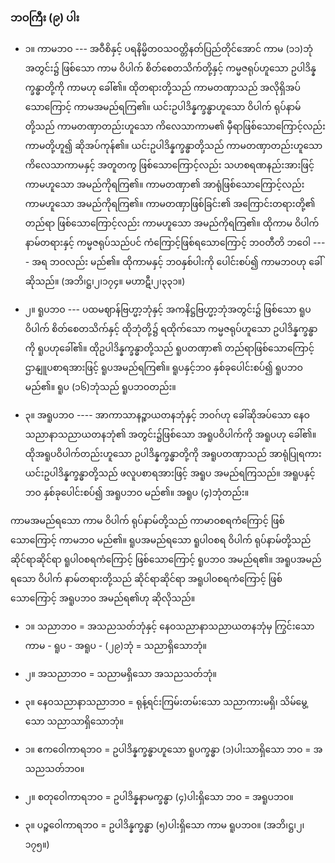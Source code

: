 ### ဘဝကြီး (၉) ပါး

- ၁။ ကာမဘဝ --- အဝီစိနှင့် ပရနိမ္မိတဝသဝတ္တိနတ်ပြည်တိုင်အောင် ကာမ (၁၁)ဘုံအတွင်း၌ ဖြစ်သော ကာမ ဝိပါက် စိတ်စေတသိက်တို့နှင့် ကမ္မဇရုပ်ဟူသော ဥပါဒိန္နက္ခန္ဓာတို့ကို ကာမဟု ခေါ်၏။ 
ထိုတရားတို့သည် ကာမတဏှာသည် အလိုရှိအပ်သောကြောင့် ကာမအမည်ရကြ၏။ 
ယင်းဥပါဒိန္နက္ခန္ဓာဟူသော ဝိပါက် ရုပ်နာမ်တို့သည် ကာမတဏှာတည်းဟူသော ကိလေသာကာမ၏ မှီရာဖြစ်သောကြောင့်လည်း ကာမတို့ဟူ၍ ဆိုအပ်ကုန်၏။ 
ယင်းဥပါဒိန္နက္ခန္ဓာတို့သည် ကာမတဏှာတည်းဟူသော ကိလေသာကာမနှင့် အတူတကွ ဖြစ်သောကြောင့်လည်း သဟစရဏနည်းအားဖြင့် ကာမဟူသော အမည်ကိုရကြ၏။ 
ကာမတဏှာ၏ အာရုံဖြစ်သောကြောင့်လည်း ကာမဟူသော အမည်ကိုရကြ၏။ 
ကာမတဏှာဖြစ်ခြင်း၏ အကြောင်းတရားတို့၏ တည်ရာ ဖြစ်သောကြောင့်လည်း ကာမဟူသော အမည်ကိုရကြ၏။ 
ထိုကာမ ဝိပါက် နာမ်တရားနှင့် ကမ္မဇရုပ်သည်ပင် ကံကြောင့်ဖြစ်ရသောကြောင့် ဘဝတီတိ ဘဝေါ ---- အရ ဘဝလည်း မည်၏။ 
ထိုကာမနှင့် ဘဝနှစ်ပါးကို ပေါင်းစပ်၍ ကာမဘဝဟု ခေါ်ဆိုသည်။
(အဘိ၊ဋ္ဌ၊၂၊၁၇၄။ မဟာဋီ၊၂၊၃၃၁။)

- ၂။ ရူပဘဝ --- ပထမဈာန်ဗြဟ္မာ့ဘုံနှင့် အကနိဋ္ဌဗြဟ္မာ့ဘုံအတွင်း၌ ဖြစ်သော ရူပ ဝိပါက် စိတ်စေတသိက်နှင့် ထိုဘုံတို့၌ ရထိုက်သော ကမ္မဇရုပ်ဟူသော ဥပါဒိန္နက္ခန္ဓာကို ရူပဟုခေါ်၏။ 
ထိုဥပါဒိန္နက္ခန္ဓာတို့သည် ရူပတဏှာ၏ တည်ရာဖြစ်သောကြောင့် ဌာနျူပစာရအားဖြင့် ရူပအမည်ရကြ၏။ 
ရူပနှင့်ဘဝ နှစ်ခုပေါင်းစပ်၍ ရူပဘဝမည်၏။ 
ရူပ (၁၆)ဘုံသည် ရူပဘဝတည်း။

- ၃။ အရူပဘဝ ---- အာကာသာနဉ္စာယတနဘုံနှင့် ဘဝဂ်ဟု ခေါ်ဆိုအပ်သော နေဝသညာနာသညာယတနဘုံ၏ အတွင်း၌ဖြစ်သော အရူပဝိပါက်ကို အရူပဟု ခေါ်၏။ 
ထိုအရူပဝိပါက်တည်းဟူသော ဥပါဒိန္နက္ခန္ဓာတို့ကို အရူပတဏှာသည် အာရုံပြုရကား ယင်းဥပါဒိန္နက္ခန္ဓာတို့သည် ဖလူပစာရအားဖြင့် အရူပ အမည်ရကြသည်။ 
အရူပနှင့်ဘဝ နှစ်ခုပေါင်းစပ်၍ အရူပဘဝ မည်၏။ 
အရူပ (၄)ဘုံတည်း။

ကာမအမည်ရသော ကာမ ဝိပါက် ရုပ်နာမ်တို့သည် ကာမာဝစရကံကြောင့် ဖြစ်သောကြောင့် ကာမဘဝ မည်၏။ 
ရူပအမည်ရသော ရူပါဝစရ ဝိပါက် ရုပ်နာမ်တို့သည် ဆိုင်ရာဆိုင်ရာ ရူပါဝစရကံကြောင့် ဖြစ်သောကြောင့် ရူပဘဝ အမည်ရ၏။ 
အရူပအမည်ရသော ဝိပါက် နာမ်တရားတို့သည် ဆိုင်ရာဆိုင်ရာ အရူပါဝစရကံကြောင့် ဖြစ်သောကြောင့် အရူပဘဝ အမည်ရ၏ဟု ဆိုလိုသည်။

- ၁။ သညာဘဝ = အသညသတ်ဘုံနှင့် နေဝသညာနာသညာယတနဘုံမှ ကြွင်းသော ကာမ - ရူပ - အရူပ - (၂၉)ဘုံ = သညာရှိသောဘုံ။
- ၂။ အသညာဘဝ = သညာမရှိသော အသညသတ်ဘုံ။
- ၃။ နေဝသညာနာသညာဘဝ = ရုန့်ရင်းကြမ်းတမ်းသော သညာကားမရှိ၊ သိမ်မွေ့သော သညာသာရှိသောဘုံ။

- ၁။ ဧကဝေါကာရဘဝ = ဥပါဒိန္နက္ခန္ဓာဟူသော ရူပက္ခန္ဓာ (၁)ပါးသာရှိသော ဘဝ = အသညသတ်ဘဝ။
- ၂။ စတုဝေါကာရဘဝ = ဥပါဒိန္နနာမက္ခန္ဓာ (၄)ပါးရှိသော ဘဝ = အရူပဘဝ။
- ၃။ ပဉ္စဝေါကာရဘဝ = ဥပါဒိန္နက္ခန္ဓာ (၅)ပါးရှိသော ကာမ ရူပဘဝ။ (အဘိ၊ဋ္ဌ၊၂၊၁၇၅။)